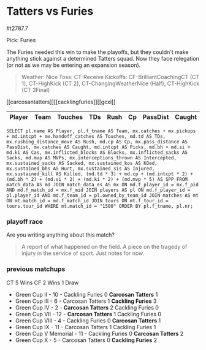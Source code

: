 # Tatters vs Furies

#t2787.7

Pick: Furies

The Furies needed this win to make the playoffs, but they couldn't make anything stick against a determined Tatters squad. Now they face relegation (or not as we may be entering an expansion season).

> Weather: Nice
> Toss: CT-Receive
> Kickoffs: CF-BrilliantCoachingCT (CT 1), CT-HighKick (CT 2), CT-ChangingWeatherNice (Half), CT-HighKick (CT 3Final)

[[carcosantatters]][[cacklingfuries]][[gcxi]]



| Player    | Team            | Touches | TDs  | Rush | Cp   | PassDist | Caught | Picks | Cas  | Blocks | Sacks | MVPs | Intercepted | Sacked | KOed | Hurt | Injured | Killed | SPP  |
|-----------|-----------------|---------|------|------|------|----------|--------|-------|------|--------|-------|------|-------------|--------|------|------|---------|--------|------|


```
SELECT pl.name AS Player, pl.f_tname AS Team, mx.catches + mx.pickups + md.intcpt + mx.handoff_catches AS Touches, md.td AS TDs, mx.rushing_distance_move AS Rush, md.cp AS Cp,	mx.pass_distance AS PassDist, mx.catches AS Caught, md.intcpt AS Picks, md.bh + md.si + md.ki AS Cas, mx.inflicted_blocks AS Blocks, mx.inflicted_sacks AS Sacks, md.mvp AS MVPs, mx.interceptions_thrown AS Intercepted, mx.sustained_sacks AS Sacked, mx.sustained_kos AS KOed, mx.sustained_bhs AS Hurt, mx.sustained_sis AS Injured, mx.sustained_kill AS Killed, (md.td * 3) + md.cp + (md.intcpt * 2) + (md.bh * 2) + (md.si * 2) + (md.ki * 2) + (md.mvp * 5) AS SPP FROM match_data AS md JOIN match_data_es AS mx ON md.f_player_id = mx.f_pid AND md.f_match_id = mx.f_mid JOIN players AS pl ON md.f_player_id = pl.player_id AND md.f_team_id = pl.owned_by_team_id JOIN matches AS mt ON mt.match_id = md.f_match_id JOIN tours ON mt.f_tour_id = tours.tour_id WHERE mt.match_id = "1500" ORDER BY pl.f_tname, pl.nr;
```

### playoff race



Are you writing anything about this match?

> A report of what happened on the field.
> A piece on the tragedy of injury in the service of sport.
> Just notes for now.

### previous matchups

CT 5 Wins
CF 2 Wins
1 Draw

* Green Cup II - 10 - Cackling Furies 0 **Carcosan Tatters** 1
* Green Cup III - 6 - Carcosan Tatters 1 **Cackling Furies** 3
* Green Cup IV - 2 - **Carcosan Tatters** 2 Cackling Furies 0
* Green Cup VII - 12 - **Carcosan Tatters** 1 Cackling Furies 0
* Green Cup VIII - 4 - Cackling Furies 0 **Carcosan Tatters** 1
* Green Cup IX - 11 - Carcosan Tatters 1 Cackling Furies 1
* Green Cup V Memorial - 11 - Cackling Furies 0 **Carcosan Tatters** 2
* Green Cup X - 5 - Carcosan Tatters 0 **Cackling Furies** 2